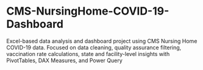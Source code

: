 # CMS-NursingHome-COVID-19-Dashboard
Excel-based data analysis and dashboard project using CMS Nursing Home COVID-19 data. Focused on data cleaning, quality assurance filtering, vaccination rate calculations, state and facility-level insights with PivotTables, DAX Measures, and Power Query
